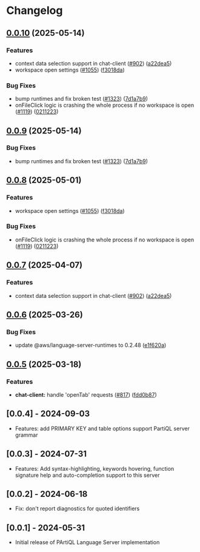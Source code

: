 # Changelog

## [0.0.10](https://github.com/ashishrp-aws/language-servers/compare/lsp-partiql/v0.0.9...lsp-partiql/v0.0.10) (2025-05-14)


### Features

* context data selection support in chat-client ([#902](https://github.com/ashishrp-aws/language-servers/issues/902)) ([a22dea5](https://github.com/ashishrp-aws/language-servers/commit/a22dea51c0039f198a403e88f774ad7769b15d29))
* workspace open settings ([#1055](https://github.com/ashishrp-aws/language-servers/issues/1055)) ([f3018da](https://github.com/ashishrp-aws/language-servers/commit/f3018da706663b0f64bc5b4becc2fd600d5ff5b6))


### Bug Fixes

* bump runtimes and fix broken test ([#1323](https://github.com/ashishrp-aws/language-servers/issues/1323)) ([7d1a7b9](https://github.com/ashishrp-aws/language-servers/commit/7d1a7b9700ee2cc154dfe357ebbb62597d3f1582))
* onFileClick logic is crashing the whole process if no workspace is open ([#1119](https://github.com/ashishrp-aws/language-servers/issues/1119)) ([0211223](https://github.com/ashishrp-aws/language-servers/commit/0211223a93dd3ddcb5b7b06882e2a10eb09fa01c))

## [0.0.9](https://github.com/aws/language-servers/compare/lsp-partiql/v0.0.8...lsp-partiql/v0.0.9) (2025-05-14)


### Bug Fixes

* bump runtimes and fix broken test ([#1323](https://github.com/aws/language-servers/issues/1323)) ([7d1a7b9](https://github.com/aws/language-servers/commit/7d1a7b9700ee2cc154dfe357ebbb62597d3f1582))

## [0.0.8](https://github.com/aws/language-servers/compare/lsp-partiql/v0.0.7...lsp-partiql/v0.0.8) (2025-05-01)


### Features

* workspace open settings ([#1055](https://github.com/aws/language-servers/issues/1055)) ([f3018da](https://github.com/aws/language-servers/commit/f3018da706663b0f64bc5b4becc2fd600d5ff5b6))


### Bug Fixes

* onFileClick logic is crashing the whole process if no workspace is open ([#1119](https://github.com/aws/language-servers/issues/1119)) ([0211223](https://github.com/aws/language-servers/commit/0211223a93dd3ddcb5b7b06882e2a10eb09fa01c))

## [0.0.7](https://github.com/aws/language-servers/compare/lsp-partiql/v0.0.6...lsp-partiql/v0.0.7) (2025-04-07)


### Features

* context data selection support in chat-client ([#902](https://github.com/aws/language-servers/issues/902)) ([a22dea5](https://github.com/aws/language-servers/commit/a22dea51c0039f198a403e88f774ad7769b15d29))

## [0.0.6](https://github.com/aws/language-servers/compare/lsp-partiql/v0.0.5...lsp-partiql/v0.0.6) (2025-03-26)


### Bug Fixes

* update @aws/language-server-runtimes to 0.2.48 ([e1f620a](https://github.com/aws/language-servers/commit/e1f620ac2b59b4f61daff842a9f29ded1b8fa04e))

## [0.0.5](https://github.com/aws/language-servers/compare/lsp-partiql/v0.0.4...lsp-partiql/v0.0.5) (2025-03-18)


### Features

* **chat-client:** handle 'openTab' requests ([#817](https://github.com/aws/language-servers/issues/817)) ([fdd0b87](https://github.com/aws/language-servers/commit/fdd0b87ad2d2c9a540d2594bb9243cad01b5887a))

## [0.0.4] - 2024-09-03
- Features: add PRIMARY KEY and table options support PartiQL server grammar

## [0.0.3] - 2024-07-31
- Features: Add syntax-highlighting, keywords hovering, function signature help and auto-completion support to this server

## [0.0.2] - 2024-06-18
- Fix: don't report diagnostics for quoted identifiers

## [0.0.1] - 2024-05-31
- Initial release of PArtiQL Language Server implementation
